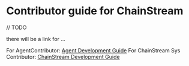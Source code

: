 # Contributor guide for ChainStream

// TODO

there will be a link for ...

For AgentContributor: [Agent Development Guide](AgentDevelopmentGuide/AGENT_DEVELOPMENT_OVERVIEW)
For ChainStream Sys Contributor: [ChainStream Development Guide](ChainStreamDevelopmentGuide/CHAINSTREAM_DEVELOPMENT_OVERVIEW)

